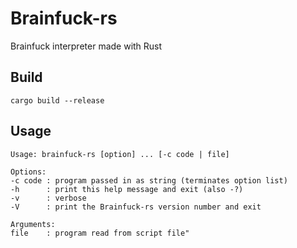 # Brainfuck-rs
Brainfuck interpreter made with Rust

## Build
```plaintext
cargo build --release
```

## Usage
```plaintext
Usage: brainfuck-rs [option] ... [-c code | file]

Options:
-c code : program passed in as string (terminates option list)
-h      : print this help message and exit (also -?)
-v      : verbose
-V      : print the Brainfuck-rs version number and exit

Arguments:
file    : program read from script file"
```